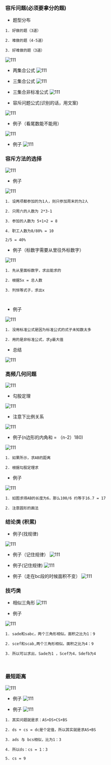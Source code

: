 ### 容斥问题(必须要拿分的题)

- 题型分布

```
1. 好做的题（3道）

2. 难做的题（4-5道）

3. 好难做的题（3道）

```

![111](../images4/253.png)

- 两集合公式
![111](../images4/254.png)

- 三集合公式
![111](../images4/255.png)

- 三集合非标准公式
![111](../images4/256.png)

- 容斥问题公式(识别的话，用文案)

![111](../images4/257.png)

- 例子（看尾数能不能用）

![111](../images4/258.png)

- 例子
![111](../images4/259.png)

### 容斥方法的选择

![111](../images4/260.png)

- 例子

![111](../images4/261.png)

```
1. 设两项都参加的为1人，则只参加周末的为2人

2. 只周六的人数为 2*3-1

3. 参加的人数为 5+1+2 = 8

4. 职工人数为8/80% = 10

2/5 = 40%

```

- 例子（标数字需要从里往外标数字）

![111](../images4/262.png)

```
1. 先从里面标数字，求出能求的

2. 根据5x = 总人数

3. 列恒等式子，求出x



```

- 例子

![111](../images4/263.png)

```
1. 没用标准公式是因为标准公式的式子未知数太多

2. 用的是非标准公式，求y最大值

```

- 总结

![111](../images4/264.png)


### 高频几何问题

![111](../images4/265.png)

- 勾股定理

![111](../images4/266.png)

- 注意下比例关系

![111](../images4/267.png)

- 例子(n边形的内角和 = （n-2）180)

![111](../images4/268.png)

```
1. 如果所示，求AB的距离

2. 根据勾股定理求

```

- 例子

![111](../images4/269.png)

```
1. 如图求得AB的长度为6，那么100/6 约等于16.7 = 17

2. 注意圆形的画法

```

### 结论类 (积累)

- 例子(找规律)

![111](../images4/270.png)

- 例子（记住规律）
![111](../images4/271.png)

- 例子(记住规律)
![111](../images4/272.png)

- 例子（走在bc段的时候面积不变）
![111](../images4/273.png)

### 技巧类

- 相似三角形
![111](../images4/274.png)

- 例子

![111](../images4/275.png)

```
1. sade和sabc，两个三角形相似。面积之比为1：9

2. scef和scab,两个三角形相似。面积之比为4：9

3. 所以可以求出，Sade为1 ，Scef为4，Sdefb为4



```

### 最短距离

![111](../images4/276.png)

- 例子
![111](../images4/277.png)

- 例子
![111](../images4/278.png)

```
1. 其实问题就是求：AS+DS+CS+BS

2. ds + cs = dc是个定值，所以其实就是求AS+BS

3. ads 与 bcs相似，比为1：3

4. 所以ds：cs = 1：3

5. cs = 9

```
